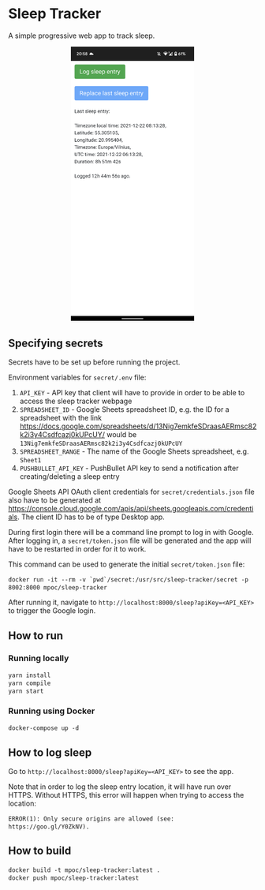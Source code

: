 # Sleep Tracker

A simple progressive web app to track sleep.

<p align="center">
    <img src="images/sleep-tracker.png" alt="An example of a sleep logged during 22nd of December" width="250">
</p>

## Specifying secrets

Secrets have to be set up before running the project.

Environment variables for `secret/.env` file:

1. `API_KEY` - API key that client will have to provide in order to be able to access the sleep tracker webpage
1. `SPREADSHEET_ID` - Google Sheets spreadsheet ID, e.g. the ID for a spreadsheet with the link https://docs.google.com/spreadsheets/d/13Nig7emkfeSDraasAERmsc82k2i3y4Csdfcazj0kUPcUY/ would be `13Nig7emkfeSDraasAERmsc82k2i3y4Csdfcazj0kUPcUY`
1. `SPREADSHEET_RANGE` - The name of the Google Sheets spreadsheet, e.g. `Sheet1`
1. `PUSHBULLET_API_KEY` - PushBullet API key to send a notification after creating/deleting a sleep entry

Google Sheets API OAuth client credentials for `secret/credentials.json` file also have to be generated at https://console.cloud.google.com/apis/api/sheets.googleapis.com/credentials.
The client ID has to be of type Desktop app.

During first login there will be a command line prompt to log in with Google.
After logging in, a `secret/token.json` file will be generated and the app will have to be restarted in order for it to work.

This command can be used to generate the initial `secret/token.json` file: 

```shell
docker run -it --rm -v `pwd`/secret:/usr/src/sleep-tracker/secret -p 8002:8000 mpoc/sleep-tracker
```

After running it, navigate to `http://localhost:8000/sleep?apiKey=<API_KEY>` to trigger the Google login.

## How to run

### Running locally

```shell
yarn install
yarn compile
yarn start
```

### Running using Docker

```shell
docker-compose up -d
```

## How to log sleep

Go to `http://localhost:8000/sleep?apiKey=<API_KEY>` to see the app.

Note that in order to log the sleep entry location, it will have run over HTTPS.
Without HTTPS, this error will happen when trying to access the location:

```text
ERROR(1): Only secure origins are allowed (see: https://goo.gl/Y0ZkNV).
```

## How to build

```shell
docker build -t mpoc/sleep-tracker:latest .
docker push mpoc/sleep-tracker:latest
```
